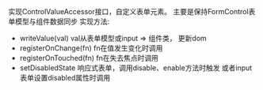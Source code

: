 实现ControlValueAccessor接口，自定义表单元素。
主要是保持FormControl表单模型与组件数据同步
实现方法:
- writeValue(val)
val从表单模型或input => 组件类， 更新dom
- registerOnChange(fn)
fn在值发生变化时调用
- registerOnTouched(fn)
fn在失去焦点时调用
- setDisabledState
响应式表单，调用disable、enable方法时触发
或者input表单设置disabled属性时调用
